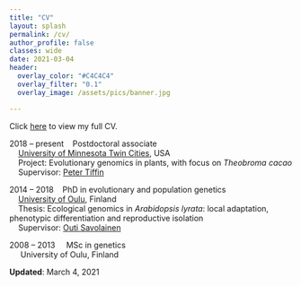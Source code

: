```yaml
---
title: "CV"
layout: splash
permalink: /cv/
author_profile: false
classes: wide
date: 2021-03-04
header:
  overlay_color: "#C4C4C4"
  overlay_filter: "0.1"
  overlay_image: /assets/pics/banner.jpg

---
```


Click <a href="https://thamala.github.io/assets/docs/Hamala_CV_public.pdf" target="_blank">here</a> to view my full CV.

2018 – present&nbsp;&nbsp;&nbsp;&nbsp;Postdoctoral associate  
&nbsp;&nbsp;&nbsp;&nbsp;[University of Minnesota Twin Cities](https://twin-cities.umn.edu), USA  
&nbsp;&nbsp;&nbsp;&nbsp;Project: Evolutionary genomics in plants, with focus on *Theobroma cacao*  
&nbsp;&nbsp;&nbsp;&nbsp;Supervisor: [Peter Tiffin](https://cbs.umn.edu/tiffin-lab/home)  
	
2014 – 2018&nbsp;&nbsp;&nbsp;&nbsp;PhD in evolutionary and population genetics  
&nbsp;&nbsp;&nbsp;&nbsp;[University of Oulu](https://www.oulu.fi/en), Finland  
&nbsp;&nbsp;&nbsp;&nbsp;Thesis: Ecological genomics in *Arabidopsis lyrata*: local adaptation, phenotypic differentiation and reproductive isolation  
&nbsp;&nbsp;&nbsp;&nbsp;Supervisor: [Outi Savolainen](https://www.oulu.fi/university/researcher/outi-savolainen)  

2008 – 2013&nbsp;&nbsp;&nbsp;&nbsp;&nbsp;MSc in genetics  
&nbsp;&nbsp;&nbsp;&nbsp;&nbsp;University of Oulu, Finland  
  
__Updated__: March 4, 2021  
